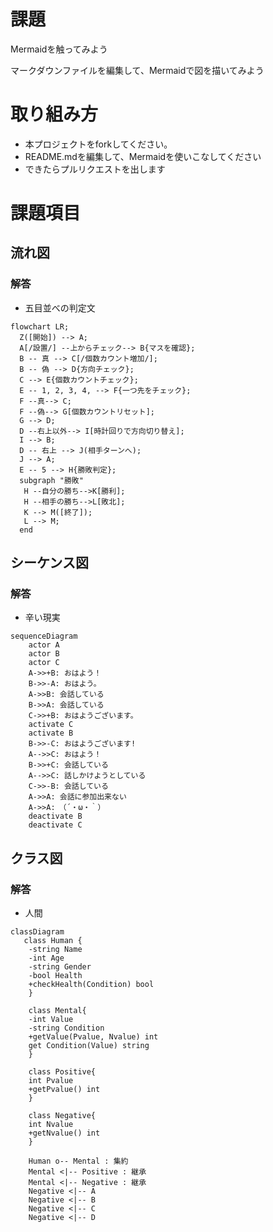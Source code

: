 # 課題
Mermaidを触ってみよう

マークダウンファイルを編集して、Mermaidで図を描いてみよう

# 取り組み方
* 本プロジェクトをforkしてください。
* README.mdを編集して、Mermaidを使いこなしてください
* できたらプルリクエストを出します

# 課題項目
## 流れ図
### 解答
- 五目並べの判定文
```mermaid
flowchart LR;
  Z([開始]) --> A;
  A[/設置/] --上からチェック--> B{マスを確認};
  B -- 真 --> C[/個数カウント増加/];
  B -- 偽 --> D{方向チェック};
  C --> E{個数カウントチェック};
  E -- 1, 2, 3, 4, --> F{一つ先をチェック};
  F --真--> C;
  F --偽--> G[個数カウントリセット];
  G --> D;
  D --右上以外--> I[時計回りで方向切り替え];
  I --> B;
  D -- 右上 --> J(相手ターンへ);
  J --> A;
  E -- 5 --> H{勝敗判定};
  subgraph "勝敗"
   H --自分の勝ち-->K[勝利];
   H --相手の勝ち-->L[敗北];
   K --> M([終了]);
   L --> M;
  end
```

## シーケンス図
### 解答
- 辛い現実
```mermaid
sequenceDiagram
    actor A
    actor B
    actor C
    A->>+B: おはよう！
    B->>-A: おはよう。
    A->>B: 会話している
    B->>A: 会話している
    C->>+B: おはようございます。
    activate C
    activate B
    B->>-C: おはようございます!
    A-->>C: おはよう！
    B->>+C: 会話している
    A-->>C: 話しかけようとしている
    C->>-B: 会話している
    A->>A: 会話に参加出来ない
    A->>A:　（´・ω・｀）
    deactivate B
    deactivate C
```

## クラス図
### 解答
- 人間
```mermaid
classDiagram
   class Human {
    -string Name
    -int Age
    -string Gender
    -bool Health
    +checkHealth(Condition) bool
    }
    
    class Mental{
    -int Value
    -string Condition
    +getValue(Pvalue, Nvalue) int
    get Condition(Value) string
    }
    
    class Positive{
    int Pvalue
    +getPvalue() int
    }

    class Negative{
    int Nvalue
    +getNvalue() int
    }
    
    Human o-- Mental : 集約
    Mental <|-- Positive : 継承
    Mental <|-- Negative : 継承
    Negative <|-- A
    Negative <|-- B
    Negative <|-- C
    Negative <|-- D
    
    
    
```
